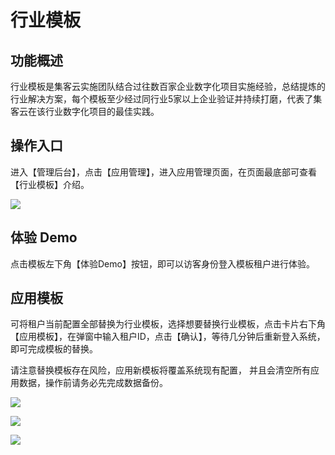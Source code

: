 #  行业模板

## 功能概述
行业模板是集客云实施团队结合过往数百家企业数字化项目实施经验，总结提炼的行业解决方案，每个模板至少经过同行业5家以上企业验证并持续打磨，代表了集客云在该行业数字化项目的最佳实践。

## 操作入口
进入【管理后台】，点击【应用管理】，进入应用管理页面，在页面最底部可查看【行业模板】介绍。

![](//swstatic.saleswork.cn/docs/usermanual/admin-guide-153.png)

## 体验 Demo
点击模板左下角【体验Demo】按钮，即可以访客身份登入模板租户进行体验。

## 应用模板
可将租户当前配置全部替换为行业模板，选择想要替换行业模板，点击卡片右下角【应用模板】，在弹窗中输入租户ID，点击【确认】，等待几分钟后重新登入系统，即可完成模板的替换。

请注意替换模板存在风险，应用新模板将覆盖系统现有配置， 并且会清空所有应用数据，操作前请务必先完成数据备份。

![](//swstatic.saleswork.cn/docs/usermanual/admin-guide-154.png)

![](//swstatic.saleswork.cn/docs/usermanual/admin-guide-155.png)

![](//swstatic.saleswork.cn/docs/usermanual/admin-guide-156.png)